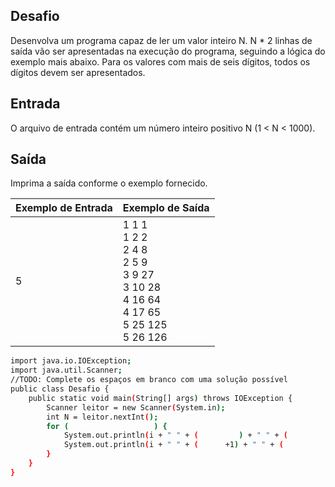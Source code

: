 ## Desafio

Desenvolva um programa capaz de ler um valor inteiro N. N * 2 linhas de saída vão ser apresentadas na execução do programa, seguindo a lógica do exemplo mais abaixo. Para os valores com mais de seis dígitos, todos os dígitos devem ser apresentados.

## Entrada

O arquivo de entrada contém um número inteiro positivo N (1 < N < 1000).

## Saída

Imprima a saída conforme o exemplo fornecido.

| Exemplo de Entrada | Exemplo de Saída|
| ---|--- |
| 5 | 1 1 1<br />1 2 2<br />2 4 8<br />2 5 9<br />3 9 27<br />3 10 28<br />4 16 64<br />4 17 65<br />5 25 125<br />5 26 126 |

```bash
import java.io.IOException;
import java.util.Scanner;
//TODO: Complete os espaços em branco com uma solução possível
public class Desafio {	
    public static void main(String[] args) throws IOException {
		Scanner leitor = new Scanner(System.in);
		int N = leitor.nextInt();
		for (                   ) {
			System.out.println(i + " " + (         ) + " " + (          ));
			System.out.println(i + " " + (      +1) + " " + (          );
		}
    }
}

```

	